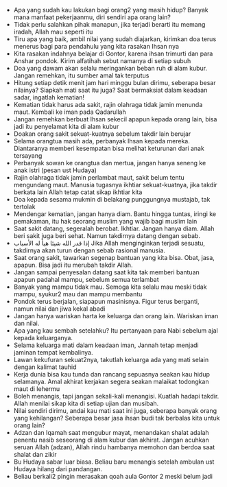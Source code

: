- Apa yang sudah kau lakukan bagi orang2 yang masih hidup? Banyak mana manfaat pekerjaanmu, diri sendiri apa orang lain?
- Tidak perlu salahkan pihak manapun, jika terjadi berarti itu memang iradah, Allah mau seperti itu
- Tiru apa yang baik, ambil nilai yang sudah diajarkan, kirimkan doa terus menerus bagi para pendahulu yang kita rasakan Ihsan nya
- Kita rasakan indahnya belajar di Gontor, karena ihsan trimurti dan para Anshar pondok. Kirim alfatihah sebut namanya di setiap subuh
- Doa yang dawam akan selalu meringankan beban ruh di alam kubur. Jangan remehkan, itu sumber amal tak terputus
- Hitung setiap detik menit jam hari minggu bulan dirimu, seberapa besar nilainya? Siapkah mati saat itu juga? Saat bermaksiat dalam keadaan sadar, ingatlah kematian!
- Kematian tidak harus ada sakit, rajin olahraga tidak jamin menunda maut. Kembali ke iman pada Qadarullah
- Jangan remehkan berbuat Ihsan sekecil apapun kepada orang lain, bisa jadi itu penyelamat kita di alam kubur
- Doakan orang sakit sekuat-kuatnya sebelum takdir lain berujar
- Selama orangtua masih ada, perbanyak Ihsan kepada mereka. Diantaranya memberi kesempatan bisa melihat keturunan dari anak tersayang
- Perbanyak sowan ke orangtua dan mertua, jangan hanya seneng ke anak istri (pesan ust Hudaya)
- Rajin olahraga tidak jamin perlambat maut, sakit belum tentu mengundang maut. Manusia tugasnya ikhtiar sekuat-kuatnya, jika takdir berkata lain Allah tetap catat sikap ikhtiar kita
- Doa kepada sesama mukmin di belakang punggungnya mustajab, tak tertolak
- Mendengar kematian, jangan hanya diam. Bantu hingga tuntas, iringi ke pemakaman, itu hak seorang muslim yang wajib bagi muslim lain
- Saat sakit datang, segeralah berobat. Ikhtiar. Jangan hanya diam. Allah beri sakit juga beri sehat. Namun takdirnya datang dengan sebab.
- إذا قدر الله شيئا هيأ له الأسباب Jika Allah menginginkan terjadi sesuatu, takdirnya akan turun dengan sebab rasional manusia.
- Saat orang sakit, tawarkan segenap bantuan yang kita bisa. Obat, jasa, apapun. Bisa jadi itu merubah takdir Allah.
- Jangan sampai penyesalan datang saat kita tak memberi bantuan apapun padahal mampu, sebelum semua terlambat
- Banyak yang mampu tidak mau. Semoga kita selalu mau meski tidak mampu, syukur2 mau dan mampu membantu
- Pondok terus berjalan, siapapun masinisnya. Figur terus berganti, namun nilai dan jiwa kekal abadi
- Jangan hanya wariskan harta ke keluarga dan orang lain. Wariskan iman dan nilai.
- Apa yang kau sembah setelahku? Itu pertanyaan para Nabi sebelum ajal kepada keluarganya.
- Selama keluarga mati dalam keadaan iman, Jannah tetap menjadi jaminan tempat kembalinya.
- Lawan kekufuran sekuat2nya, takutlah keluarga ada yang mati selain dengan kalimat tauhid
- Kerja dunia bisa kau tunda dan rancang sepuasnya seakan kau hidup selamanya. Amal akhirat kerjakan segera seakan malaikat todongkan maut di lehermu
- Boleh menangis, tapi jangan sekali-kali menangisi. Kuatlah hadapi takdir. Allah menilai sikap kita di setiap ujian dan musibah.
- Nilai sendiri dirimu, andai kau mati saat ini juga, seberapa banyak orang yang kehilangan? Seberapa besar jasa ihsan budi tak berbalas kita untuk orang lain?
- Adzan dan Iqamah saat mengubur mayat, menandakan shalat adalah penentu nasib seseorang di alam kubur dan akhirat. Jangan acuhkan seruan Allah (adzan), Allah rindu hambanya memohon dan berdoa saat shalat dan zikir
- Bu Hudaya sabar luar biasa. Beliau baru menangis setelah ambulan ust Hudaya hilang dari pandangan.
- Beliau berkali2 pingin merasakan qoah aula Gontor 2 meski belum jadi